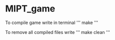 # MIPT_game

To compile game write in terminal
'''
make
'''

To remove all compiled files write
'''
make clean
'''
